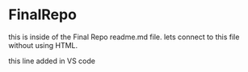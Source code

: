 # FinalRepo
this is inside of the Final Repo readme.md file.
lets connect to this file without using HTML.

this line added in VS code

